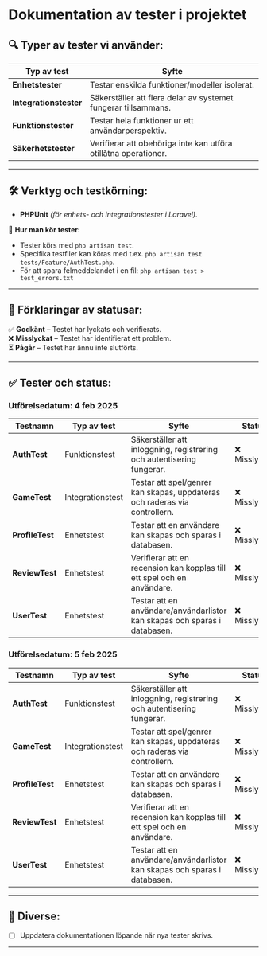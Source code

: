 # Dokumentation av tester i projektet

## 🔍 **Typer av tester vi använder:**
| Typ av test        | Syfte |
|-------------------|--------------------------------------|
| **Enhetstester** | Testar enskilda funktioner/modeller isolerat. |
| **Integrationstester** | Säkerställer att flera delar av systemet fungerar tillsammans. |
| **Funktionstester** | Testar hela funktioner ur ett användarperspektiv. |
| **Säkerhetstester** | Verifierar att obehöriga inte kan utföra otillåtna operationer. |

---

## 🛠 **Verktyg och testkörning:**
- **PHPUnit** *(för enhets- och integrationstester i Laravel)*.  

📌 **Hur man kör tester:**  
- Tester körs med `php artisan test`.  
- Specifika testfiler kan köras med t.ex. `php artisan test tests/Feature/AuthTest.php`.
- För att spara felmeddelandet i en fil: `php artisan test > test_errors.txt`

---

## 📌 **Förklaringar av statusar:**
✅ **Godkänt** – Testet har lyckats och verifierats.  
❌ **Misslyckat** – Testet har identifierat ett problem.  
⏳ **Pågår** – Testet har ännu inte slutförts. 

---

## ✅ **Tester och status:**

### Utförelsedatum: 4 feb 2025
| Testnamn                 | Typ av test  | Syfte | Status |
|--------------------------|-------------|--------------------------------------------------|---------|
| **AuthTest**            | Funktionstest | Säkerställer att inloggning, registrering och autentisering fungerar. | ❌ Misslyckat |
| **GameTest**  | Integrationstest | Testar att spel/genrer kan skapas, uppdateras och raderas via controllern.  | ❌ Misslyckat |
| **ProfileTest**            | Enhetstest  | Testar att en användare kan skapas och sparas i databasen. | ❌ Misslyckat |
| **ReviewTest**         | Enhetstest  | Verifierar att en recension kan kopplas till ett spel och en användare. | ❌ Misslyckat |
| **UserTest**            | Enhetstest  | Testar att en användare/användarlistor kan skapas och sparas i databasen. | ❌ Misslyckat |

### Utförelsedatum: 5 feb 2025
| Testnamn                 | Typ av test  | Syfte | Status |
|--------------------------|-------------|--------------------------------------------------|---------|
| **AuthTest**            | Funktionstest | Säkerställer att inloggning, registrering och autentisering fungerar. | ❌ Misslyckat |
| **GameTest**  | Integrationstest | Testar att spel/genrer kan skapas, uppdateras och raderas via controllern.  | ❌ Misslyckat |
| **ProfileTest**            | Enhetstest  | Testar att en användare kan skapas och sparas i databasen. | ❌ Misslyckat |
| **ReviewTest**         | Enhetstest  | Verifierar att en recension kan kopplas till ett spel och en användare. | ❌ Misslyckat |
| **UserTest**            | Enhetstest  | Testar att en användare/användarlistor kan skapas och sparas i databasen. | ❌ Misslyckat |

---

## 🔄 **Diverse:**
- [ ] Uppdatera dokumentationen löpande när nya tester skrivs.

---